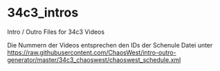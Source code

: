 # 34c3_intros
Intro / Outro Files for 34c3 Videos

Die Nummern der Videos entsprechen den IDs der Schenule Datei unter https://raw.githubusercontent.com/ChaosWest/intro-outro-generator/master/34c3_chaoswest/chaoswest_schedule.xml

